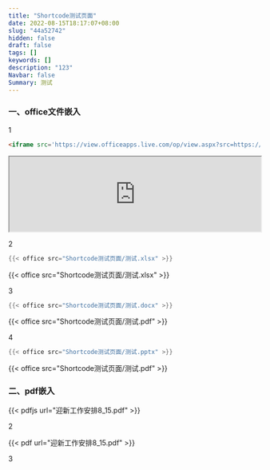 ```yaml
---
title: "Shortcode测试页面"
date: 2022-08-15T18:17:07+08:00
slug: "44a52742"
hidden: false
draft: false
tags: []
keywords: []
description: "123"
Navbar: false
Summary: 测试
---
```


### 一、office文件嵌入

1

```html
<iframe src='https://view.officeapps.live.com/op/view.aspx?src=https://zozo.sswin.site/posts/%E5%9B%BD%E7%A7%91%E5%A4%A7%E4%BF%A1%E6%81%AF%E6%B1%87%E6%80%BB/%E4%BD%8F%E5%AE%BF%E6%9F%A5%E8%AF%A2.xlsx' width='100%'  frameborder='1'> </iframe>
```



<iframe src='https://view.officeapps.live.com/op/view.aspx?src=https://zozo.sswin.site/posts/%E5%9B%BD%E7%A7%91%E5%A4%A7%E4%BF%A1%E6%81%AF%E6%B1%87%E6%80%BB/%E4%BD%8F%E5%AE%BF%E6%9F%A5%E8%AF%A2.xlsx' width='100%'  frameborder='1'> </iframe>



2

```go
{{< office src="Shortcode测试页面/测试.xlsx" >}}
```

{{< office src="Shortcode测试页面/测试.xlsx" >}}

3

```go
{{< office src="Shortcode测试页面/测试.docx" >}}
```

{{< office src="Shortcode测试页面/测试.pdf" >}}

4

```go
{{< office src="Shortcode测试页面/测试.pptx" >}}
```

{{< office src="Shortcode测试页面/测试.pdf" >}}



### 二、pdf嵌入



{{< pdfjs url="迎新工作安排8_15.pdf" >}}

2

{{< pdf url="迎新工作安排8_15.pdf" >}}

3

